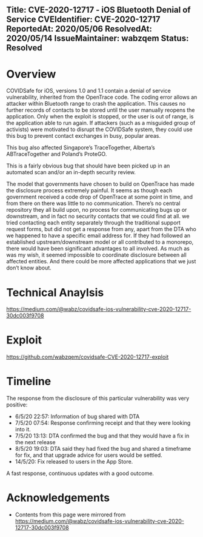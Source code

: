 Title: CVE-2020-12717 - iOS Bluetooth Denial of Service
CVEIdentifier: CVE-2020-12717
ReportedAt: 2020/05/06
ResolvedAt: 2020/05/14
IssueMaintainer: wabzqem
Status: Resolved
---

# Overview

COVIDSafe for iOS, versions 1.0 and 1.1 contain a denial of service vulnerability, inherited from the OpenTrace code. The coding error allows an attacker within Bluetooth range to crash the application. This causes no further records of contacts to be stored until the user manually reopens the application. Only when the exploit is stopped, or the user is out of range, is the application able to run again. If attackers (such as a misguided group of activists) were motivated to disrupt the COVIDSafe system, they could use this bug to prevent contact exchanges in busy, popular areas.

<?# Youtube 7UdVHB1ohNo /?>

This bug also affected Singapore’s TraceTogether, Alberta’s ABTraceTogether and Poland’s ProteGO.

This is a fairly obvious bug that should have been picked up in an automated scan and/or an in-depth security review.

The model that governments have chosen to build on OpenTrace has made the disclosure process extremely painful. It seems as though each government received a code drop of OpenTrace at some point in time, and from there on there was little to no communication. There’s no central repository they all build upon, no process for communicating bugs up or downstream, and in fact no security contacts that we could find at all. we tried contacting each entity separately through the traditional support request forms, but did not get a response from any, apart from the DTA who we happened to have a specific email address for. If they had followed an established upstream/downstream model or all contributed to a monorepo, there would have been significant advantages to all involved.
As much as was my wish, it seemed impossible to coordinate disclosure between all affected entities. And there could be more affected applications that we just don’t know about.

# Technical Anaylsis

https://medium.com/@wabz/covidsafe-ios-vulnerability-cve-2020-12717-30dc003f9708

# Exploit

https://github.com/wabzqem/covidsafe-CVE-2020-12717-exploit


# Timeline

The response from the disclosure of this particular vulnerability was very positive:

- 6/5/20 22:57: Information of bug shared with DTA
- 7/5/20 07:54: Response confirming receipt and that they were looking into it.
- 7/5/20 13:13: DTA confirmed the bug and that they would have a fix in the next release
- 8/5/20 19:03: DTA said they had fixed the bug and shared a timeframe for fix, and that upgrade advice for users would be settled.
- 14/5/20: Fix released to users in the App Store.

A fast response, continuous updates with a good outcome.

<?# Twitter 1260743270629388289 /?>

# Acknowledgements

- Contents from this page were mirrored from https://medium.com/@wabz/covidsafe-ios-vulnerability-cve-2020-12717-30dc003f9708

